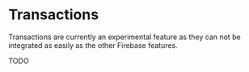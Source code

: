 # Transactions

Transactions are currently an experimental feature as they can not be integrated as easily as the other Firebase features.

TODO
